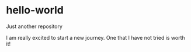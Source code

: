 # hello-world
Just another repository 

I am really excited to start a new journey. One that I have not tried is worth it!
  
